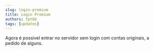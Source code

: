 ```yaml
---
slug: login-premium
title: Login Premium
authors: fptbb
tags: [updates]
---
```


Agora é possivel entrar no servidor sem login com contas originais, a pedido de alguns.
